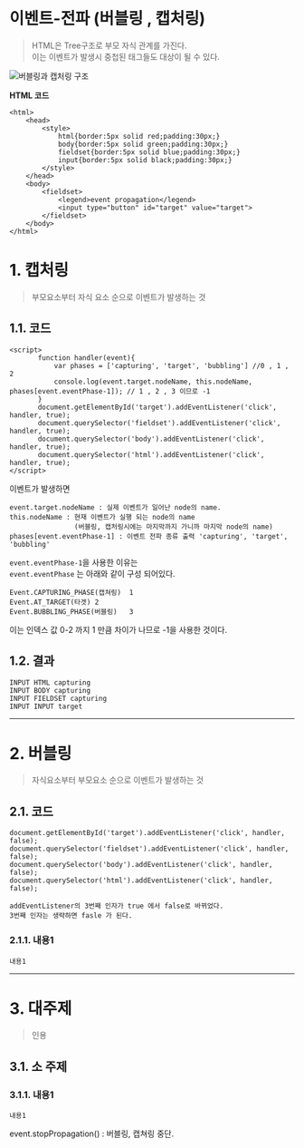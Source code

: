 이벤트-전파 (버블링 , 캡처링)
=======================
> HTML은 Tree구조로 부모 자식 관계를 가진다.  
> 이는 이벤트가 발생시 중첩된 태그들도 대상이 될 수 있다.  
  
![버블링과 캡처링 구조](https://user-images.githubusercontent.com/50267433/62018189-9b784d80-b1f4-11e9-9763-b9be95ce3670.PNG)
  
**HTML 코드**
```
<html>
    <head>
        <style>
            html{border:5px solid red;padding:30px;}
            body{border:5px solid green;padding:30px;}
            fieldset{border:5px solid blue;padding:30px;}
            input{border:5px solid black;padding:30px;}
        </style>
    </head>
    <body>
        <fieldset>
            <legend>event propagation</legend>
            <input type="button" id="target" value="target">          
        </fieldset>
    </body>
</html>
```

# 1. 캡처링
> 부모요소부터 자식 요소 순으로 이벤트가 발생하는 것

## 1.1. 코드
 ```
 <script>
        function handler(event){
            var phases = ['capturing', 'target', 'bubbling'] //0 , 1 , 2
            console.log(event.target.nodeName, this.nodeName, phases[event.eventPhase-1]); // 1 , 2 , 3 이므로 -1
        }
        document.getElementById('target').addEventListener('click', handler, true);
        document.querySelector('fieldset').addEventListener('click', handler, true);
        document.querySelector('body').addEventListener('click', handler, true);
        document.querySelector('html').addEventListener('click', handler, true);
 </script>
 ```
이벤트가 발생하면      
```
event.target.nodeName : 실제 이벤트가 일어난 node의 name.  
this.nodeName : 현재 이벤트가 실행 되는 node의 name 
                (버블링, 캡처링시에는 마지막까지 가니까 마지막 node의 name)  
phases[event.eventPhase-1] : 이벤트 전파 종류 출력 'capturing', 'target', 'bubbling'  
```
```event.eventPhase-1```을 사용한 이유는  
```event.eventPhase``` 는 아래와 같이 구성 되어있다.
```
Event.CAPTURING_PHASE(캡쳐링)	1
Event.AT_TARGET(타겟)	2
Event.BUBBLING_PHASE(버블링)	3
```
이는 인덱스 값 0-2 까지 1 만큼 차이가 나므로 -1을 사용한 것이다.
## 1.2. 결과
```
INPUT HTML capturing
INPUT BODY capturing
INPUT FIELDSET capturing
INPUT INPUT target
```
***
# 2. 버블링
> 자식요소부터 부모요소 순으로 이벤트가 발생하는 것  
## 2.1. 코드
```
document.getElementById('target').addEventListener('click', handler, false);
document.querySelector('fieldset').addEventListener('click', handler, false);
document.querySelector('body').addEventListener('click', handler, false);
document.querySelector('html').addEventListener('click', handler, false);

addEventListener의 3번째 인자가 true 에서 false로 바뀌었다.
3번째 인자는 생략하면 fasle 가 된다.
```
### 2.1.1. 내용1
```
내용1
```   

***
# 3. 대주제
> 인용
## 3.1. 소 주제
### 3.1.1. 내용1
```
내용1
```
event.stopPropagation() : 버블링, 캡쳐링 중단.

